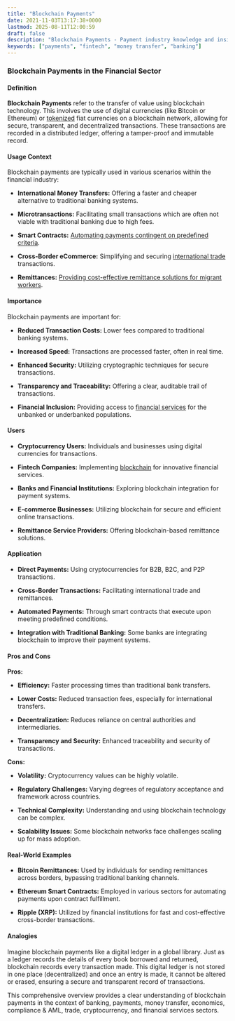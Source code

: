 ```yaml
---
title: "Blockchain Payments"
date: 2021-11-03T13:17:38+0000
lastmod: 2025-08-11T12:00:59
draft: false
description: "Blockchain Payments - Payment industry knowledge and insights"
keywords: ["payments", "fintech", "money transfer", "banking"]
---
```


### Blockchain Payments in the Financial Sector

#### Definition

**Blockchain Payments** refer to the transfer of value using blockchain technology. This involves the use of digital currencies (like Bitcoin or Ethereum) or [tokenized](https://faisalkhanllc.xyz/resources/payments-wiki/t/tokenize/) fiat currencies on a blockchain network, allowing for secure, transparent, and decentralized transactions. These transactions are recorded in a distributed ledger, offering a tamper-proof and immutable record.

#### Usage Context

Blockchain payments are typically used in various scenarios within the financial industry:

- **International Money Transfers:** Offering a faster and cheaper alternative to traditional banking systems.

- **Microtransactions:** Facilitating small transactions which are often not viable with traditional banking due to high fees.

- **Smart Contracts:** [Automating payments contingent on predefined criteria](https://faisalkhanllc.xyz/resources/payments-wiki/s/smart-contract/).

- **Cross-Border eCommerce:** Simplifying and securing [international trade](https://faisalkhanllc.xyz/resources/payments-wiki/i/international-trade/) transactions.

- **Remittances:** [Providing cost-effective remittance solutions for migrant workers](https://faisalkhanllc.xyz/resources/payments-wiki/r/remittances/).

#### Importance

Blockchain payments are important for:

- **Reduced Transaction Costs:** Lower fees compared to traditional banking systems.

- **Increased Speed:** Transactions are processed faster, often in real time.

- **Enhanced Security:** Utilizing cryptographic techniques for secure transactions.

- **Transparency and Traceability:** Offering a clear, auditable trail of transactions.

- **Financial Inclusion:** Providing access to [financial services](https://faisalkhanllc.xyz/resources/payments-wiki/f/financial-services/) for the unbanked or underbanked populations.

#### Users

- **Cryptocurrency Users:** Individuals and businesses using digital currencies for transactions.

- **Fintech Companies:** Implementing [blockchain](https://faisalkhanllc.xyz/resources/payments-wiki/b/blockchain/) for innovative financial services.

- **Banks and Financial Institutions:** Exploring blockchain integration for payment systems.

- **E-commerce Businesses:** Utilizing blockchain for secure and efficient online transactions.

- **Remittance Service Providers:** Offering blockchain-based remittance solutions.

#### Application

- **Direct Payments:** Using cryptocurrencies for B2B, B2C, and P2P transactions.

- **Cross-Border Transactions:** Facilitating international trade and remittances.

- **Automated Payments:** Through smart contracts that execute upon meeting predefined conditions.

- **Integration with Traditional Banking:** Some banks are integrating blockchain to improve their payment systems.

#### Pros and Cons

**Pros:**

- **Efficiency:** Faster processing times than traditional bank transfers.

- **Lower Costs:** Reduced transaction fees, especially for international transfers.

- **Decentralization:** Reduces reliance on central authorities and intermediaries.

- **Transparency and Security:** Enhanced traceability and security of transactions.

**Cons:**

- **Volatility:** Cryptocurrency values can be highly volatile.

- **Regulatory Challenges:** Varying degrees of regulatory acceptance and framework across countries.

- **Technical Complexity:** Understanding and using blockchain technology can be complex.

- **Scalability Issues:** Some blockchain networks face challenges scaling up for mass adoption.

#### Real-World Examples

- **Bitcoin Remittances:** Used by individuals for sending remittances across borders, bypassing traditional banking channels.

- **Ethereum Smart Contracts:** Employed in various sectors for automating payments upon contract fulfillment.

- **Ripple (XRP):** Utilized by financial institutions for fast and cost-effective cross-border transactions.

#### Analogies

Imagine blockchain payments like a digital ledger in a global library. Just as a ledger records the details of every book borrowed and returned, blockchain records every transaction made. This digital ledger is not stored in one place (decentralized) and once an entry is made, it cannot be altered or erased, ensuring a secure and transparent record of transactions.

This comprehensive overview provides a clear understanding of blockchain payments in the context of banking, payments, money transfer, economics, compliance & AML, trade, cryptocurrency, and financial services sectors.